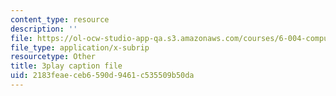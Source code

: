 ```yaml
---
content_type: resource
description: ''
file: https://ol-ocw-studio-app-qa.s3.amazonaws.com/courses/6-004-computation-structures-spring-2017/2183feaeceb6590d9461c535509b50da_7XEUB_dTaK0.vtt
file_type: application/x-subrip
resourcetype: Other
title: 3play caption file
uid: 2183feae-ceb6-590d-9461-c535509b50da
---
```

